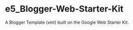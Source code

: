 e5_Blogger-Web-Starter-Kit
==========================
A Blogger Template (xml) built on the Google Web Starter Kit.
